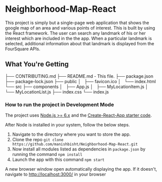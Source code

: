 # Neighborhood-Map-React

This project is simply but a single-page web application that shows the google map of an area and various points of interest. This is built by using the React framework. The user can search any landmark of his or her interest which are included in the the app. When a particular landmark is selected, additional information about that landmark is displayed from the FourSquare APIs.  

## What You're Getting

├── CONTRIBUTING.md
├── README.md - This file.
├── package.json
├── package-lock.json
├── public
│   ├── favicon.ico
│   └── index.html
└── src
    ├── components
    │   ├── App.js
    │   ├── MyLocationItem.js
    │   └── MyLocationList.js
    ├── index.css
    └── index.js

### How to run the project in Development Mode
The project uses [Node.js >= 6.x](https://nodejs.org/en/) and the [Create-React-App starter code](https://github.com/facebookincubator/create-react-app).

After Node is installed in your system, follow the below steps.

1. Navigate to the directory where you want to store the app.
2. Clone the repo `git clone https://github.com/manishbisht/Neighborhood-Map-React.git`
3. Now install all modules listed as dependencies in `package.json` by running the command `npm install`
4. Launch the app with this command `npm start`

A new browser window open automatically displaying the app.  If it doesn't, navigate to [http://localhost:3000/](http://localhost:3000/) in your browser
